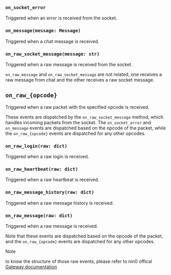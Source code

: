 ### `on_socket_error`

Triggered when an error is received from the socket.

### `on_message(message: Message)`

Triggered when a chat message is received.

### `on_raw_socket_message(message: str)`

Triggered when a raw message is received from the socket.

`on_raw_message` and `on_raw_socket_message` are not related, one receives a raw message from chat and the other receives a raw socket message.

## `on_raw_{opcode}`

Triggered when a raw packet with the specified opcode is received.

These events are dispatched by the `on_raw_socket_message` method, which handles incoming packets from the socket. The `on_socket_error` and `on_message` events are dispatched based on the opcode of the packet, while the `on_raw_{opcode}` events are dispatched for any other opcodes.

### `on_raw_login(raw: dict)`

Triggered when a raw login is received.

### `on_raw_heartbeat(raw: dict)`

Triggered when a raw heartbeat is received.

### `on_raw_message_history(raw: dict)`

Triggered when a raw message history is received.

### `on_raw_message(raw: dict)`

Triggered when a raw message is received.

Note that these events are dispatched based on the opcode of the packet, and the `on_raw_{opcode}` events are dispatched for any other opcodes.

> [!NOTE]
> to know the structure of those raw events, please refer to nin0 offical [Gateway documentation](https://github.com/nin0chat/docs/wiki/Gateway)

